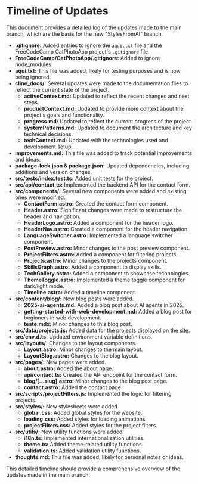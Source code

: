 # Timeline of Updates

This document provides a detailed log of the updates made to the main branch, which are the basis for the new "StylesFromAI" branch.

- **.gitignore:** Added entries to ignore the `aqui.txt` file and the FreeCodeCamp CatPhotoApp project's `.gitignore` file.
- **FreeCodeCamp/CatPhotoApp/.gitignore:** Added to ignore node_modules.
- **aqui.txt:** This file was added, likely for testing purposes and is now being ignored.
- **cline_docs/:** Several updates were made to the documentation files to reflect the current state of the project.
    - **activeContext.md:** Updated to reflect the recent changes and next steps.
    - **productContext.md:** Updated to provide more context about the project's goals and functionality.
    - **progress.md:** Updated to reflect the current progress of the project.
    - **systemPatterns.md:** Updated to document the architecture and key technical decisions.
    - **techContext.md:** Updated with the technologies used and development setup.
- **improvements.md:** This file was added to track potential improvements and ideas.
- **package-lock.json & package.json:** Updated dependencies, including additions and version changes.
- **src/__tests__/index.test.ts:** Added unit tests for the project.
- **src/api/contact.ts:** Implemented the backend API for the contact form.
- **src/components/:** Several new components were added and existing ones were modified.
    - **ContactForm.astro:** Created the contact form component.
    - **Header.astro:** Significant changes were made to restructure the header and navigation.
    - **HeaderLogo.astro:** Added a component for the header logo.
    - **HeaderNav.astro:** Created a component for the header navigation.
    - **LanguageSwitcher.astro:** Implemented a language switcher component.
    - **PostPreview.astro:** Minor changes to the post preview component.
    - **ProjectFilters.astro:** Added a component for filtering projects.
    - **Projects.astro:** Minor changes to the projects component.
    - **SkillsGraph.astro:** Added a component to display skills.
    - **TechGallery.astro:** Added a component to showcase technologies.
    - **ThemeToggle.astro:** Implemented a theme toggle component for dark/light mode.
    - **Timeline.astro:** Added a timeline component.
- **src/content/blog/:** New blog posts were added.
    - **2025-ai-agents.md:** Added a blog post about AI agents in 2025.
    - **getting-started-with-web-development.md:** Added a blog post for beginners in web development.
    - **teste.mdx:** Minor changes to this blog post.
- **src/data/projects.js:** Added data for the projects displayed on the site.
- **src/env.d.ts:** Updated environment variable definitions.
- **src/layouts/:** Changes to the layout components.
    - **Layout.astro:** Minor changes to the main layout.
    - **LayoutBlog.astro:** Changes to the blog layout.
- **src/pages/:** New pages were added.
    - **about.astro:** Added the about page.
    - **api/contact.ts:** Created the API endpoint for the contact form.
    - **blog/[...slug].astro:** Minor changes to the blog post page.
    - **contact.astro:** Added the contact page.
- **src/scripts/projectFilters.js:** Implemented the logic for filtering projects.
- **src/styles/:** New stylesheets were added.
    - **global.css:** Added global styles for the website.
    - **loading.css:** Added styles for loading animations.
    - **projectFilters.css:** Added styles for the project filters.
- **src/utils/:** New utility functions were added.
    - **i18n.ts:** Implemented internationalization utilities.
    - **theme.ts:** Added theme-related utility functions.
    - **validation.ts:** Added validation utility functions.
- **thoughts.md:** This file was added, likely for personal notes or ideas.

This detailed timeline should provide a comprehensive overview of the updates made in the main branch.
